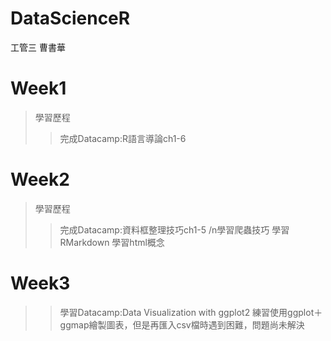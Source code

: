 # DataScienceR
工管三 曹書華
# Week1
>學習歷程
>>完成Datacamp:R語言導論ch1-6
# Week2
>學習歷程
>>完成Datacamp:資料框整理技巧ch1-5
/n學習爬蟲技巧
>>學習RMarkdown
>>學習html概念
# Week3
>>學習Datacamp:Data Visualization with ggplot2 
>>練習使用ggplot＋ggmap繪製圖表，但是再匯入csv檔時遇到困難，問題尚未解決
